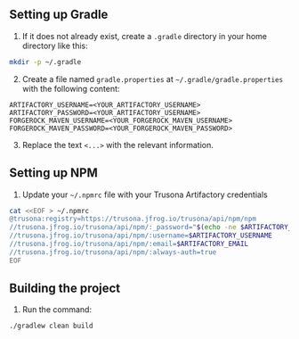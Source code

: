 ## Setting up Gradle

1. If it does not already exist, create a `.gradle` directory in your home directory like this:

```bash
mkdir -p ~/.gradle
```

2. Create a file named `gradle.properties` at `~/.gradle/gradle.properties` with the following content:

```text
ARTIFACTORY_USERNAME=<YOUR_ARTIFACTORY_USERNAME>
ARTIFACTORY_PASSWORD=<YOUR_ARTIFACTORY_USERNAME>
FORGEROCK_MAVEN_USERNAME=<YOUR_FORGEROCK_MAVEN_USERNAME>
FORGEROCK_MAVEN_PASSWORD=<YOUR_FORGEROCK_MAVEN_PASSWORD>
```

3. Replace the text `<...>` with the relevant information.

## Setting up NPM

1. Update your `~/.npmrc` file with your Trusona Artifactory credentials

```bash
cat <<EOF > ~/.npmrc
@trusona:registry=https://trusona.jfrog.io/trusona/api/npm/npm
//trusona.jfrog.io/trusona/api/npm/:_password="$(echo -ne $ARTIFACTORY_PASSWORD | base64 -w 0)"
//trusona.jfrog.io/trusona/api/npm/:username=$ARTIFACTORY_USERNAME
//trusona.jfrog.io/trusona/api/npm/:email=$ARTIFACTORY_EMAIL
//trusona.jfrog.io/trusona/api/npm/:always-auth=true
EOF
```


## Building the project

1. Run the command:

```bash
./gradlew clean build
```
